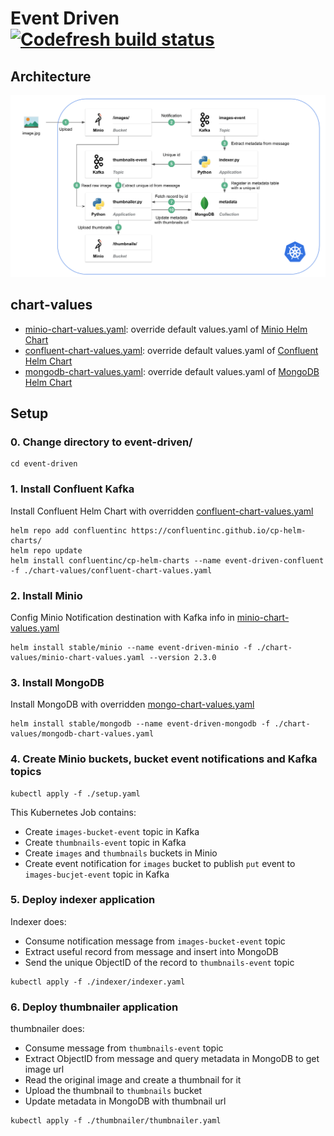 # Event Driven [![Codefresh build status]( https://g.codefresh.io/api/badges/pipeline/qshao-pivotal_marketplace/qshao-pivotal%2Fdata-on-k8s%2Fdata-on-k8s?branch=event-driven&key=eyJhbGciOiJIUzI1NiJ9.NWMxYWE4MTZlNWFiYjUwNGU1MjljNTY3.6aWX049NTXW6u_sh7DqsbusOf606eHaoVUw7wD-NHeo&type=cf-2)]( https://g.codefresh.io/pipelines/data-on-k8s/builds?repoOwner=qshao-pivotal&repoName=data-on-k8s&serviceName=qshao-pivotal%2Fdata-on-k8s&filter=trigger:build~Build;branch:event-driven;pipeline:5c400cf7b131c12cfe2e69ca~data-on-k8s)

## Architecture
![](event-driven-architecture.png)
## chart-values
  - [minio-chart-values.yaml](chart-values/minio-chart-values.yaml): override default values.yaml of [Minio Helm Chart](https://github.com/helm/charts/tree/master/stable/minio)
  - [confluent-chart-values.yaml](chart-values/confluent-chart-values.yaml): override default values.yaml of [Confluent Helm Chart](https://github.com/confluentinc/cp-helm-charts)
  - [mongodb-chart-values.yaml](chart-values/mongodb-chart-values.yaml): override default values.yaml of [MongoDB Helm Chart](https://github.com/helm/charts/tree/master/stable/mongodb)
## Setup
### 0. Change directory to event-driven/
```
cd event-driven
```
### 1. Install Confluent Kafka
Install Confluent Helm Chart with overridden [confluent-chart-values.yaml](chart-values/confluent-chart-values.yaml)
```
helm repo add confluentinc https://confluentinc.github.io/cp-helm-charts/
helm repo update
helm install confluentinc/cp-helm-charts --name event-driven-confluent -f ./chart-values/confluent-chart-values.yaml
```
### 2. Install Minio
Config Minio Notification destination with Kafka info in [minio-chart-values.yaml](chart-values/minio-chart-values.yaml)
```
helm install stable/minio --name event-driven-minio -f ./chart-values/minio-chart-values.yaml --version 2.3.0
```
### 3. Install MongoDB
Install MongoDB with overridden [mongo-chart-values.yaml](chart-values/mongodb-chart-values.yaml)
```
helm install stable/mongodb --name event-driven-mongodb -f ./chart-values/mongodb-chart-values.yaml
```
### 4. Create Minio buckets, bucket event notifications and Kafka topics 
```
kubectl apply -f ./setup.yaml
```
This Kubernetes Job contains:
  - Create `images-bucket-event` topic in Kafka
  - Create `thumbnails-event` topic in Kafka
  - Create `images` and `thumbnails` buckets in Minio
  - Create event notification for `images` bucket to publish `put` event to `images-bucjet-event` topic in Kafka
### 5. Deploy indexer application 
Indexer does:
- Consume notification message from `images-bucket-event` topic
- Extract useful record from message and insert into MongoDB
- Send the unique ObjectID of the record to `thumbnails-event` topic
```
kubectl apply -f ./indexer/indexer.yaml
```
### 6. Deploy thumbnailer application 
thumbnailer does:
- Consume message from `thumbnails-event` topic
- Extract ObjectID from message and query metadata in MongoDB to get image url 
- Read the original image and create a thumbnail for it
- Upload the thumbnail to `thumbnails` bucket
- Update metadata in MongoDB with thumbnail url
```
kubectl apply -f ./thumbnailer/thumbnailer.yaml
```